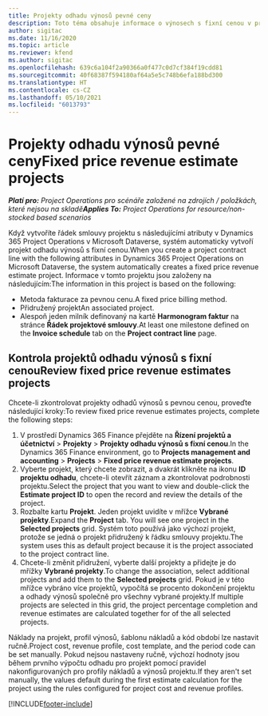 ```yaml
---
title: Projekty odhadu výnosů pevné ceny
description: Toto téma obsahuje informace o výnosech s fixní cenou v projektech.
author: sigitac
ms.date: 11/16/2020
ms.topic: article
ms.reviewer: kfend
ms.author: sigitac
ms.openlocfilehash: 639c6a104f2a90366a0f477c0d7cf384f19cdd81
ms.sourcegitcommit: 40f68387f594180af64a5e5c748b6efa188bd300
ms.translationtype: HT
ms.contentlocale: cs-CZ
ms.lasthandoff: 05/10/2021
ms.locfileid: "6013793"
---
```

# <a name="fixed-price-revenue-estimate-projects"></a><span data-ttu-id="e0bdb-103">Projekty odhadu výnosů pevné ceny</span><span class="sxs-lookup"><span data-stu-id="e0bdb-103">Fixed price revenue estimate projects</span></span> 

<span data-ttu-id="e0bdb-104">_**Platí pro:** Project Operations pro scénáře založené na zdrojích / položkách, které nejsou na skladě_</span><span class="sxs-lookup"><span data-stu-id="e0bdb-104">_**Applies To:** Project Operations for resource/non-stocked based scenarios_</span></span>

<span data-ttu-id="e0bdb-105">Když vytvoříte řádek smlouvy projektu s následujícími atributy v Dynamics 365 Project Operations v Microsoft Dataverse, systém automaticky vytvoří projekt odhadu výnosů s fixní cenou.</span><span class="sxs-lookup"><span data-stu-id="e0bdb-105">When you create a project contract line with the following attributes in Dynamics 365 Project Operations on Microsoft Dataverse, the system automatically creates a fixed price revenue estimate project.</span></span> <span data-ttu-id="e0bdb-106">Informace v tomto projektu jsou založeny na následujícím:</span><span class="sxs-lookup"><span data-stu-id="e0bdb-106">The information in this project is based on the following:</span></span>

  - <span data-ttu-id="e0bdb-107">Metoda fakturace za pevnou cenu.</span><span class="sxs-lookup"><span data-stu-id="e0bdb-107">A fixed price billing method.</span></span>
  - <span data-ttu-id="e0bdb-108">Přidružený projekt</span><span class="sxs-lookup"><span data-stu-id="e0bdb-108">An associated project.</span></span>
  - <span data-ttu-id="e0bdb-109">Alespoň jeden milník definovaný na kartě **Harmonogram faktur** na stránce **Řádek projektové smlouvy**.</span><span class="sxs-lookup"><span data-stu-id="e0bdb-109">At least one milestone defined on the **Invoice schedule** tab on the **Project contract line** page.</span></span>

## <a name="review-fixed-price-revenue-estimates-projects"></a><span data-ttu-id="e0bdb-110">Kontrola projektů odhadu výnosů s fixní cenou</span><span class="sxs-lookup"><span data-stu-id="e0bdb-110">Review fixed price revenue estimates projects</span></span>
<span data-ttu-id="e0bdb-111">Chcete-li zkontrolovat projekty odhadů výnosů s pevnou cenou, proveďte následující kroky:</span><span class="sxs-lookup"><span data-stu-id="e0bdb-111">To review fixed price revenue estimates projects, complete the following steps:</span></span>

1. <span data-ttu-id="e0bdb-112">V prostředí Dynamics 365 Finance přejděte na **Řízení projektů a účetnictví** > **Projekty** > **Projekty odhadu výnosů s fixní cenou**.</span><span class="sxs-lookup"><span data-stu-id="e0bdb-112">In the Dynamics 365 Finance environment, go to **Projects management and accounting** > **Projects** > **Fixed price revenue estimate projects**.</span></span>
2. <span data-ttu-id="e0bdb-113">Vyberte projekt, který chcete zobrazit, a dvakrát klikněte na ikonu **ID projektu odhadu**, chcete-li otevřít záznam a zkontrolovat podrobnosti projektu.</span><span class="sxs-lookup"><span data-stu-id="e0bdb-113">Select the project that you want to view and double-click the **Estimate project ID** to open the record and review the details of the project.</span></span>
3. <span data-ttu-id="e0bdb-114">Rozbalte kartu **Projekt**. Jeden projekt uvidíte v mřížce **Vybrané projekty**.</span><span class="sxs-lookup"><span data-stu-id="e0bdb-114">Expand the **Project** tab. You will see one project in the **Selected projects** grid.</span></span> <span data-ttu-id="e0bdb-115">Systém toto používá jako výchozí projekt, protože se jedná o projekt přidružený k řádku smlouvy projektu.</span><span class="sxs-lookup"><span data-stu-id="e0bdb-115">The system uses this as default project because it is the project associated to the project contract line.</span></span> 
4. <span data-ttu-id="e0bdb-116">Chcete-li změnit přidružení, vyberte další projekty a přidejte je do mřížky **Vybrané projekty**.</span><span class="sxs-lookup"><span data-stu-id="e0bdb-116">To change the association, select additional projects and add them to the **Selected projects** grid.</span></span> <span data-ttu-id="e0bdb-117">Pokud je v této mřížce vybráno více projektů, vypočítá se procento dokončení projektu a odhady výnosů společně pro všechny vybrané projekty.</span><span class="sxs-lookup"><span data-stu-id="e0bdb-117">If multiple projects are selected in this grid, the project percentage completion and revenue estimates are calculated together for of the all selected projects.</span></span>

  <span data-ttu-id="e0bdb-118">Náklady na projekt, profil výnosů, šablonu nákladů a kód období lze nastavit ručně.</span><span class="sxs-lookup"><span data-stu-id="e0bdb-118">Project cost, revenue profile, cost template, and the period code can be set manually.</span></span> <span data-ttu-id="e0bdb-119">Pokud nejsou nastaveny ručně, výchozí hodnoty jsou během prvního výpočtu odhadu pro projekt pomocí pravidel nakonfigurovaných pro profily nákladů a výnosů projektu.</span><span class="sxs-lookup"><span data-stu-id="e0bdb-119">If they aren't set manually, the values default during the first estimate calculation for the project using the rules configured for project cost and revenue profiles.</span></span>



[!INCLUDE[footer-include](../includes/footer-banner.md)]